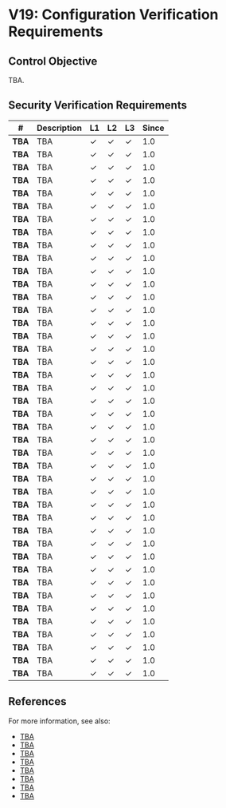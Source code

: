 # V19: Configuration Verification Requirements

## Control Objective

TBA.

## Security Verification Requirements

| # | Description | L1 | L2 | L3 | Since |
| --- | --- | --- | --- | -- | -- |
| **TBA** | TBA | ✓ | ✓ | ✓ | 1.0 |
| **TBA** | TBA | ✓ | ✓ | ✓ | 1.0 |
| **TBA** | TBA | ✓ | ✓ | ✓ | 1.0 |
| **TBA** | TBA | ✓ | ✓ | ✓ | 1.0 |
| **TBA** | TBA | ✓ | ✓ | ✓ | 1.0 |
| **TBA** | TBA | ✓ | ✓ | ✓ | 1.0 |
| **TBA** | TBA | ✓ | ✓ | ✓ | 1.0 |
| **TBA** | TBA | ✓ | ✓ | ✓ | 1.0 |
| **TBA** | TBA | ✓ | ✓ | ✓ | 1.0 |
| **TBA** | TBA | ✓ | ✓ | ✓ | 1.0 |
| **TBA** | TBA | ✓ | ✓ | ✓ | 1.0 |
| **TBA** | TBA | ✓ | ✓ | ✓ | 1.0 |
| **TBA** | TBA | ✓ | ✓ | ✓ | 1.0 |
| **TBA** | TBA | ✓ | ✓ | ✓ | 1.0 |
| **TBA** | TBA | ✓ | ✓ | ✓ | 1.0 |
| **TBA** | TBA | ✓ | ✓ | ✓ | 1.0 |
| **TBA** | TBA | ✓ | ✓ | ✓ | 1.0 |
| **TBA** | TBA | ✓ | ✓ | ✓ | 1.0 |
| **TBA** | TBA | ✓ | ✓ | ✓ | 1.0 |
| **TBA** | TBA | ✓ | ✓ | ✓ | 1.0 |
| **TBA** | TBA | ✓ | ✓ | ✓ | 1.0 |
| **TBA** | TBA | ✓ | ✓ | ✓ | 1.0 |
| **TBA** | TBA | ✓ | ✓ | ✓ | 1.0 |
| **TBA** | TBA | ✓ | ✓ | ✓ | 1.0 |
| **TBA** | TBA | ✓ | ✓ | ✓ | 1.0 |
| **TBA** | TBA | ✓ | ✓ | ✓ | 1.0 |
| **TBA** | TBA | ✓ | ✓ | ✓ | 1.0 |
| **TBA** | TBA | ✓ | ✓ | ✓ | 1.0 |
| **TBA** | TBA | ✓ | ✓ | ✓ | 1.0 |
| **TBA** | TBA | ✓ | ✓ | ✓ | 1.0 |
| **TBA** | TBA | ✓ | ✓ | ✓ | 1.0 |
| **TBA** | TBA | ✓ | ✓ | ✓ | 1.0 |
| **TBA** | TBA | ✓ | ✓ | ✓ | 1.0 |
| **TBA** | TBA | ✓ | ✓ | ✓ | 1.0 |
| **TBA** | TBA | ✓ | ✓ | ✓ | 1.0 |
| **TBA** | TBA | ✓ | ✓ | ✓ | 1.0 |
| **TBA** | TBA | ✓ | ✓ | ✓ | 1.0 |
| **TBA** | TBA | ✓ | ✓ | ✓ | 1.0 |
| **TBA** | TBA | ✓ | ✓ | ✓ | 1.0 |
| **TBA** | TBA | ✓ | ✓ | ✓ | 1.0 |
| **TBA** | TBA | ✓ | ✓ | ✓ | 1.0 |
| **TBA** | TBA | ✓ | ✓ | ✓ | 1.0 |


## References

For more information, see also:

* [TBA]()
* [TBA]()
* [TBA]()
* [TBA]()
* [TBA]()
* [TBA]()
* [TBA]()
* [TBA]()
